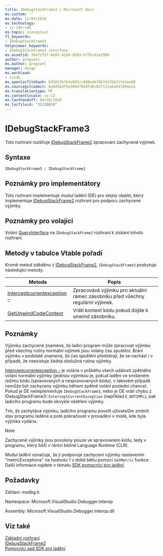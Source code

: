 ```yaml
---
title: IDebugStackFrame3 | Microsoft Docs
ms.custom: ''
ms.date: 11/04/2016
ms.technology:
- vs-ide-sdk
ms.topic: conceptual
f1_keywords:
- IDebugStackFrame3
helpviewer_keywords:
- IDebugStackFrame3 interface
ms.assetid: 39af2f57-0a01-42b8-b093-b7fbc61e2909
author: gregvanl
ms.author: gregvanl
manager: douge
ms.workload:
- vssdk
ms.openlocfilehash: 635b53bf63eb83cc868e4bf9b7d5fbb31fe5aa08
ms.sourcegitcommit: 6a9d5bd75e50947659fd6c837111a6a547884e2a
ms.translationtype: MT
ms.contentlocale: cs-CZ
ms.lasthandoff: 04/16/2018
ms.locfileid: "31120619"
---
```

# <a name="idebugstackframe3"></a>IDebugStackFrame3
Toto rozhraní rozšiřuje [IDebugStackFrame2](../../../extensibility/debugger/reference/idebugstackframe2.md) zpracování zachycené výjimek.  
  
## <a name="syntax"></a>Syntaxe  
  
```  
IDebugStackFrame3 : IDebugStackFrame2  
```  
  
## <a name="notes-for-implementers"></a>Poznámky pro implementátory  
 Toto rozhraní implementuje modul ladění (DE) pro stejný objekt, který implementuje [IDebugStackFrame2](../../../extensibility/debugger/reference/idebugstackframe2.md) rozhraní pro podporu zachycené výjimky.  
  
## <a name="notes-for-callers"></a>Poznámky pro volající  
 Volání [QueryInterface](/cpp/atl/queryinterface) na `IDebugStackFrame2` rozhraní k získání tohoto rozhraní.  
  
## <a name="methods-in-vtable-order"></a>Metody v tabulce Vtable pořadí  
 Kromě metod zděděno z [IDebugStackFrame2](../../../extensibility/debugger/reference/idebugstackframe2.md), `IDebugStackFrame3` poskytuje následující metody.  
  
|Metoda|Popis|  
|------------|-----------------|  
|[Interceptcurrentexception –](../../../extensibility/debugger/reference/idebugstackframe3-interceptcurrentexception.md)|Zpracovává výjimku pro aktuální rámec zásobníku před všechny regulární výjimek.|  
|[GetUnwindCodeContext](../../../extensibility/debugger/reference/idebugstackframe3-getunwindcodecontext.md)|Vrátí kontext kódu pokud dojde k unwind zásobníku.|  
  
## <a name="remarks"></a>Poznámky  
 Výjimku zachycené znamená, že ladicí program může zpracovat výjimku před všechny rutiny normální výjimek jsou volány čas spuštění. Brání výjimku v podstatě znamená, že čas spuštění předstírají, že se nachází i v případě, že neexistuje žádná obslužná rutina výjimky.  
  
 [Interceptcurrentexception –](../../../extensibility/debugger/reference/idebugstackframe3-interceptcurrentexception.md) je volána v průběhu všech událostí zpětného volání normální výjimky (jedinou výjimkou je, pokud ladění ve smíšeném režimu kódu (spravovaných a nespravovaných kódu), v takovém případě nemůže být zachyceny výjimku během zpětné volání poslední chance). Pokud je DE neimplementuje `IDebugStackFrame3`, nebo je DE vrátí chybu z IDebugStackFrame3::`InterceptCurrentException` (například `E_NOTIMPL`), pak ladicího programu bude obvykle ošetření výjimky.  
  
 Tím, že zachytává výjimku, ladicího programu povolit uživatelům změnit stav programu laděné a poté pokračovat v provádění v místě, kde byla výjimka vydána.  
  
> [!NOTE]
>  Zachycené výjimky jsou povoleny pouze ve spravovaném kódu, tedy v programu, který běží v rámci běžné Language Runtime (CLR).  
  
 Modul ladění označuje, že ji podporuje zachycení výjimky nastavením "metricExceptions" na hodnotu 1 v době běhu pomocí `SetMetric` funkce. Další informace najdete v tématu [SDK pomocníci pro ladění](../../../extensibility/debugger/reference/sdk-helpers-for-debugging.md).  
  
## <a name="requirements"></a>Požadavky  
 Záhlaví: msdbg.h  
  
 Namespace: Microsoft.VisualStudio.Debugger.Interop  
  
 Assembly: Microsoft.VisualStudio.Debugger.Interop.dll  
  
## <a name="see-also"></a>Viz také  
 [Základní rozhraní](../../../extensibility/debugger/reference/core-interfaces.md)   
 [IDebugStackFrame2](../../../extensibility/debugger/reference/idebugstackframe2.md)   
 [Pomocníci sad SDK pro ladění](../../../extensibility/debugger/reference/sdk-helpers-for-debugging.md)